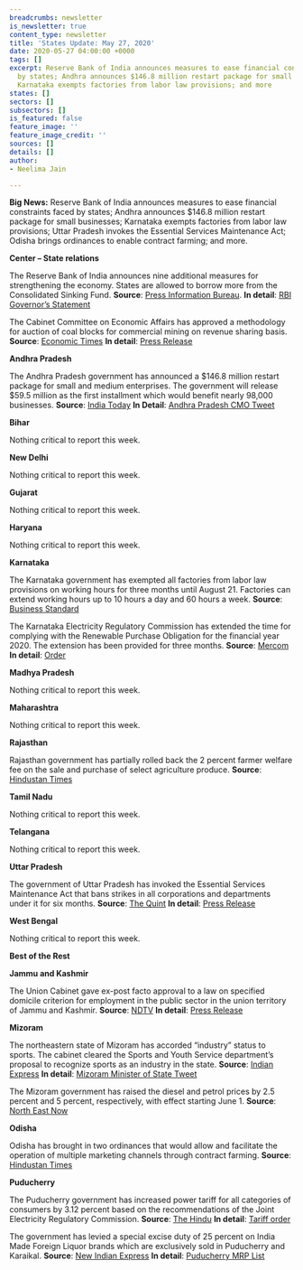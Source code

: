 ```yaml
---
breadcrumbs: newsletter
is_newsletter: true
content_type: newsletter
title: 'States Update: May 27, 2020'
date: 2020-05-27 04:00:00 +0000
tags: []
excerpt: Reserve Bank of India announces measures to ease financial constraints faced
  by states; Andhra announces $146.8 million restart package for small businesses;
  Karnataka exempts factories from labor law provisions; and more
states: []
sectors: []
subsectors: []
is_featured: false
feature_image: ''
feature_image_credit: ''
sources: []
details: []
author:
- Neelima Jain

---
```

**Big News:** Reserve Bank of India announces measures to ease financial constraints faced by states; Andhra announces $146.8 million restart package for small businesses; Karnataka exempts factories from labor law provisions; Uttar Pradesh invokes the Essential Services Maintenance Act; Odisha brings ordinances to enable contract farming; and more.

**Center – State relations**

The Reserve Bank of India announces nine additional measures for strengthening the economy. States are allowed to borrow more from the Consolidated Sinking Fund. **Source**: [Press Information Bureau](https://pib.gov.in/PressReleasePage.aspx?PRID=1626058). **In detail**: [RBI Governor’s Statement](https://www.rbi.org.in/Scripts/bs_viewcontent.aspx?Id=3859)

The Cabinet Committee on Economic Affairs has approved a methodology for auction of coal blocks for commercial mining on revenue sharing basis. **Source**: [Economic Times](https://energy.economictimes.indiatimes.com/news/coal/govt-approves-methodology-for-commercial-mining-sale-of-coal-on-revenue-sharing-basis/75845578) **In detail**: [Press Release](https://coal.nic.in/sites/upload_files/coal/files/curentnotices/PIB-Coal-20052020.pdf)

**Andhra Pradesh**

The Andhra Pradesh government has announced a $146.8 million restart package for small and medium enterprises. The government will release $59.5 million as the first installment which would benefit nearly 98,000 businesses. **Source**: [India Today](https://www.indiatoday.in/business/story/andhra-pradesh-launches-mega-restart-package-for-msmes-1680976-2020-05-22) **In Detail**: [Andhra Pradesh CMO Tweet](https://twitter.com/AndhraPradeshCM/status/1263777404700385280)

**Bihar**

Nothing critical to report this week.

**New Delhi**

Nothing critical to report this week.

**Gujarat**

Nothing critical to report this week.

**Haryana**

Nothing critical to report this week.

**Karnataka**

The Karnataka government has exempted all factories from labor law provisions on working hours for three months until August 21. Factories can extend working hours up to 10 hours a day and 60 hours a week. **Source**: [Business Standard](https://www.business-standard.com/article/current-affairs/karnataka-exempts-units-from-labour-laws-for-3-months-allows-60-hr-week-120052300187_1.html)

The Karnataka Electricity Regulatory Commission has extended the time for complying with the Renewable Purchase Obligation for the financial year 2020. The extension has been provided for three months. **Source**: [Mercom](https://mercomindia.com/karnataka-extends-rpo-compliance/) **In detail**: [Order](https://karunadu.karnataka.gov.in/kerc/Regulations/Regulations/ORDER%20EXTENDING%20TIME%20FOR%20RPO%20COMPLIANCE%20FOR%20FY20.pdf)

**Madhya Pradesh**

Nothing critical to report this week.

**Maharashtra**

Nothing critical to report this week.

**Rajasthan**

Rajasthan government has partially rolled back the 2 percent farmer welfare fee on the sale and purchase of select agriculture produce. **Source**: [Hindustan Times](https://www.hindustantimes.com/india-news/rajasthan-cuts-mandi-charge-on-sale-purchase-of-agri-produce/story-oUyc6BHsviNDnH3KjklILK.html)

**Tamil Nadu**

Nothing critical to report this week.

**Telangana**

Nothing critical to report this week.

**Uttar Pradesh**

The government of Uttar Pradesh has invoked the Essential Services Maintenance Act that bans strikes in all corporations and departments under it for six months. **Source**: [The Quint](https://www.thequint.com/coronavirus/uttar-pradesh-coronavirus-news-esma-invoked-amid-allowance-suspension) **In detail**: [Press Release](http://information.up.nic.in/attachments/files/5ec7cb35-fa70-4118-b7b2-33710af72573.pdf)

**West Bengal**

Nothing critical to report this week.

**Best of the Rest**

**Jammu and Kashmir**

The Union Cabinet gave ex-post facto approval to a law on specified domicile criterion for employment in the public sector in the union territory of Jammu and Kashmir. **Source**: [NDTV](https://www.ndtv.com/india-news/cabinet-gives-retrospective-nod-to-law-for-domicile-criterion-for-jobs-in-jammu-and-kashmir-2232384) **In detail**: [Press Release](https://www.pmindia.gov.in/en/news_updates/cabinet-approves-issuance-of-the-jammu-kashmir-reorganisation-adaptation-of-state-laws-second-order-2020-in-relation-of-jammu-kashmir-civil-services-decentralisation-and-recruitment-act/?comment=disable)

**Mizoram**

The northeastern state of Mizoram has accorded “industry” status to sports. The cabinet cleared the Sports and Youth Service department’s proposal to recognize sports as an industry in the state. **Source**: [Indian Express](https://indianexpress.com/article/north-east-india/mizoram/mizoram-grants-industry-status-to-sports/) **In detail**: [Mizoram Minister of State Tweet](https://twitter.com/robertroyte/status/1263888289339039744)

The Mizoram government has raised the diesel and petrol prices by 2.5 percent and 5 percent, respectively, with effect starting June 1. **Source**: [North East Now](https://nenow.in/north-east-news/mizoram/lockdown-impact-mizoram-to-hike-fuel-prices-from-june-1.html)

**Odisha**

Odisha has brought in two ordinances that would allow and facilitate the operation of multiple marketing channels through contract farming. **Source**: [Hindustan Times](https://www.hindustantimes.com/india-news/odisha-brings-ordinances-to-enable-contract-farming/story-N10F6PcgfYCS2QKvkyYqRJ.html)

**Puducherry**

The Puducherry government has increased power tariff for all categories of consumers by 3.12 percent based on the recommendations of the Joint Electricity Regulatory Commission. **Source**: [The Hindu](https://www.thehindu.com/news/cities/puducherry/puducherry-govt-hikes-power-tariff-decision-inhuman-says-aiadmk/article31663041.ece) **In detail**: [Tariff order](http://jercuts.gov.in/writereaddata/UploadFile/Tariff%20Order%20PPCL%202020-21.pdf)

The government has levied a special excise duty of 25 percent on India Made Foreign Liquor brands which are exclusively sold in Puducherry and Karaikal. **Source**: [New Indian Express](https://www.newindianexpress.com/states/tamil-nadu/2020/may/24/puducherry-clears-decks-for-re-opening-liquor-shops-from-monday-levies-special-excise-duty-of-25-2147441.html) **In detail**: [Puducherry MRP List](http://164.100.148.141/puduvaicalal1/pdf/New_Revised%20MRP_list_PDY_KKL.pdf)
